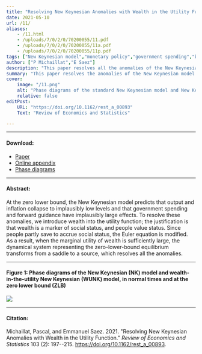 ```yaml
---
title: "Resolving New Keynesian Anomalies with Wealth in the Utility Function" 
date: 2021-05-10
url: /11/
aliases:
    - /11.html
    - /uploads/7/0/2/0/70200055/11.pdf
    - /uploads/7/0/2/0/70200055/11a.pdf
    - /uploads/7/0/2/0/70200055/11p.pdf    
tags: ["New Keynesian model","monetary policy","government spending","business cycles","wealth in the utility","social psychology","differential equations","optimal control"]
author: ["P Michaillat","E Saez"]
description: "This paper resolves all the anomalies of the New Keynesian model at the zero lower bound by introducing wealth into the utility function." 
summary: "This paper resolves the anomalies of the New Keynesian model at the zero lower bound—explosive recession, forward guidance puzzle, multiplier puzzle—by introducing wealth into the utility function."
cover:
    image: "/11.png"
    alt: "Phase diagrams of the standard New Keynesian model and New Keynesian model with wealth in the utility "
    relative: false
editPost:
    URL: "https://doi.org/10.1162/rest_a_00893"
    Text: "Review of Economics and Statistics"

---
```


---

#### Download:

- [Paper](/11.pdf)
- [Online appendix](/11a.pdf)
- [Phase diagrams](https://github.com/pmichaillat/wunk)

---

#### Abstract:

At the zero lower bound, the New Keynesian model predicts that output and inflation collapse to implausibly low levels and that government spending and forward guidance have implausibly large effects. To resolve these anomalies, we introduce wealth into the utility function; the justification is that wealth is a marker of social status, and people value status. Since people partly save to accrue social status, the Euler equation is modified. As a result, when the marginal utility of wealth is sufficiently large, the dynamical system representing the zero-lower-bound equilibrium transforms from a saddle to a source, which resolves all the anomalies.

---

#### Figure 1:  Phase diagrams of the New Keynesian (NK) model and wealth-in-the-utility New Keynesian (WUNK) model, in normal times and at the zero lower bound (ZLB)

![](/11.png)

---

#### Citation:

Michaillat, Pascal, and Emmanuel Saez. 2021. "Resolving New Keynesian Anomalies with Wealth in the Utility Function." *Review of Economics and Statistics* 103 (2): 197--215. https://doi.org/10.1162/rest_a_00893.

